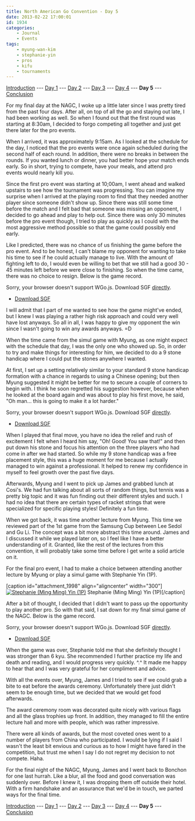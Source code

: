 ```yaml
---
title: North American Go Convention - Day 5
date: 2013-02-22 17:00:01
id: 1934
categories:
	- Journal
	- Events
tags:
	- myung-wan-kim
	- stephanie-yin
	- pros
	- kifu
	- tournaments
---
```


[Introduction](http://www.bengozen.com/north-american-go-convention/ "North American Go Convention!!!") --- [Day 1](http://www.bengozen.com/north-american-go-convention-day-1/ "North American Go Convention — Day 1") --- [Day 2](http://www.bengozen.com/north-american-go-convention-day-2/ "North American Go Convention — Day 2") --- [Day 3](http://www.bengozen.com/north-american-go-convention-day-3/ "North American Go Convention — Day 3") --- [Day 4](http://www.bengozen.com/north-american-go-convention-day-4/ "North American Go Convention — Day 4") --- **Day 5** --- [Conclusion](http://www.bengozen.com/north-american-go-convention-conclusion/ "North American Go Convention — Conclusion")

For my final day at the NAGC, I woke up a little later since I was pretty tired from the past four days. After all, on top of all the go and staying out late, I had been working as well. So when I found out that the first round was starting at 8:30am, I decided to forgo competing all together and just get there later for the pro events.

When I arrived, it was approximately 9:15am. As I looked at the schedule for the day, I noticed that the pro events were once again scheduled during the second half of each round. In addition, there were no breaks in between the rounds. If you wanted lunch or dinner, you had better hope your match ends early. So in short, trying to compete, have your meals, and attend pro events would nearly kill you.

Since the first pro event was starting at 10;00am, I went ahead and walked upstairs to see how the tournament was progressing. You can imagine my surprise when I arrived at the playing room to find that they needed another player since someone didn't show up. Since there was still some time before the match and I felt bad that someone was missing an opponent, I decided to go ahead and play to help out. Since there was only 30 minutes before the pro event though, I tried to play as quickly as I could with the most aggressive method possible so that the game could possibly end early.

<!--more-->

Like I predicted, there was no chance of us finishing the game before the pro event. And to be honest, I can't blame my opponent for wanting to take his time to see if he could actually manage to live. With the amount of fighting left to do, I would even be willing to bet that we still had a good 30 - 45 minutes left before we were close to finishing. So when the time came, there was no choice to resign. Below is the game record.

<article>
	<section data-wgo="/kifu/2013/2013.02.21-NAGC-Day-5-Game-1.sgf" data-wgo-enablewheel="false" style="width: 100%">
	  <p>Sorry, your browser doesn't support WGo.js. Download SGF <a href="/kifu/2013/2013.02.21-NAGC-Day-5-Game-1.sgf">directly</a>.</p>
	</section>
	<div><ul><li><a href="/kifu/2013/2013.02.21-NAGC-Day-5-Game-1.sgf">Download SGF</a></li></ul></div>
</article>

I will admit that I part of me wanted to see how the game might've ended, but I knew I was playing a rather high risk approach and could very well have lost anyways. So all in all, I was happy to give my opponent the win since I wasn't going to win any awards anyways. =D

When the time came from the simul game with Myung, as one might expect with the schedule that day, I was the only one who showed up. So, in order to try and make things for interesting for him, we decided to do a 9 stone handicap where I could put the stones anywhere I wanted.

At first, I set up a setting relatively similar to your standard 9 stone handicap formation with a chance in regards to using a Chinese opening; but then Myung suggested it might be better for me to secure a couple of corners to begin with. I think he soon regretted his suggestion however, because when he looked at the board again and was about to play his first move, he said, "Oh man... this is going to make it a lot harder."

<article>
	<section data-wgo="/kifu/2013/2013.02.21-NAGC-Day-5-Game-2.sgf" data-wgo-enablewheel="false" style="width: 100%">
	  <p>Sorry, your browser doesn't support WGo.js. Download SGF <a href="/kifu/2013/2013.02.21-NAGC-Day-5-Game-2.sgf">directly</a>.</p>
	</section>
	<div><ul><li><a href="/kifu/2013/2013.02.21-NAGC-Day-5-Game-2.sgf">Download SGF</a></li></ul></div>
</article>

When I played that final move, you have no idea the relief and rush of excitement I felt when I heard him say, "Oh! Good! You saw that!" and then put down his stone and focus his attention on the three players who had come in after we had started. So while my 9 stone handicap was a free placement style, this was a huge moment for me because I actually managed to win against a professional. It helped to renew my confidence in myself to feel growth over the past five days.

Afterwards, Myung and I went to pick up James and grabbed lunch at Cosi's. We had fun talking about all sorts of random things, but tennis was a pretty big topic and it was fun finding out their different styles and such. I had no idea that there are certain types of racket strings that were specialized for specific playing styles! Definitely a fun time.

When we got back, it was time another lecture from Myung. This time we reviewed part of the 1st game from the Samsung Cup between Lee Sedol and Gu Li. The concept was a bit more abstract this time around. James and I discussed it while we played later on, so I feel like I have a better understanding of it. Granted, like the rest of the lectures from this convention, it will probably take some time before I get write a solid article on it.

For the final pro event, I had to make a choice between attending another lecture by Myung or play a simul game with Stephanie Yin (1P).

[caption id="attachment_1998" align="aligncenter" width="300"][![Stephanie (Ming Ming) Yin (1P)](http://www.bengozen.com/wp-content/uploads/2013/02/stephanieyin.jpg)](http://www.bengozen.com/wp-content/uploads/2013/02/stephanieyin.jpg) Stephanie (Ming Ming) Yin (1P)[/caption]

After a bit of thought, I decided that I didn't want to pass up the opportunity to play another pro. So with that said, I sat down for my final simul game of the NAGC. Below is the game record.

<article>
	<section data-wgo="/kifu/2013/2013.02.21-NAGC-Day-5-Game-3.sgf" data-wgo-enablewheel="false" style="width: 100%">
	  <p>Sorry, your browser doesn't support WGo.js. Download SGF <a href="/kifu/2013/2013.02.21-NAGC-Day-5-Game-3.sgf">directly</a>.</p>
	</section>
	<div><ul><li><a href="/kifu/2013/2013.02.21-NAGC-Day-5-Game-3.sgf">Download SGF</a></li></ul></div>
</article>

When the game was over, Stephanie told me that she definitely thought I was stronger than 6 kyu. She recommended I further practice my life and death and reading, and I would progress very quickly. ^.^ It made me happy to hear that and I was very grateful for her compliment and advice.

With all the events over, Myung, James and I tried to see if we could grab a bite to eat before the awards ceremony. Unfortunately there just didn't seem to be enough time, but we decided that we would get food afterwards.

The award ceremony room was decorated quite nicely with various flags and all the glass trophies up front. In addition, they managed to fill the entire lecture hall and more with people, which was rather impressive.

There were all kinds of awards, but the most coveted ones went to a number of players from China who participated. I would be lying if I said I wasn't the least bit envious and curious as to how I might have fared in the competition, but trust me when I say I do not regret my decision to not compete. Haha.

For the final night of the NAGC, Myung, James and I went back to Bonchon for one last hurrah. Like a blur, all the food and good conversation was suddenly over. Before I knew it, I was dropping them off outside their hotel. With a firm handshake and an assurance that we'd be in touch, we parted ways for the final time.

[Introduction](http://www.bengozen.com/north-american-go-convention/ "North American Go Convention!!!") --- [Day 1](http://www.bengozen.com/north-american-go-convention-day-1/ "North American Go Convention — Day 1") --- [Day 2](http://www.bengozen.com/north-american-go-convention-day-2/ "North American Go Convention — Day 2") --- [Day 3](http://www.bengozen.com/north-american-go-convention-day-3/ "North American Go Convention — Day 3") --- [Day 4](http://www.bengozen.com/north-american-go-convention-day-4/ "North American Go Convention — Day 4") --- **Day 5** --- [Conclusion](http://www.bengozen.com/north-american-go-convention-conclusion/ "North American Go Convention — Conclusion")